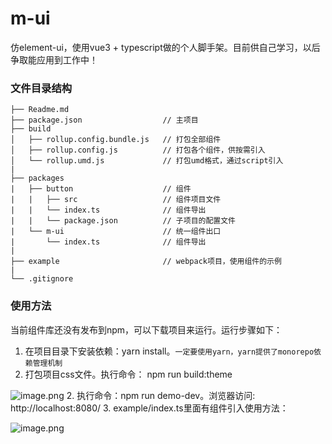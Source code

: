 # m-ui
仿element-ui，使用vue3 + typescript做的个人脚手架。目前供自己学习，以后争取能应用到工作中！

### 文件目录结构

```
├── Readme.md                   
├── package.json                  // 主项目
├── build                      
│   ├── rollup.config.bundle.js   // 打包全部组件
│   ├── rollup.config.js          // 打包各个组件，供按需引入
│   └── rollup.umd.js             // 打包umd格式，通过script引入
|
├── packages                      
|   ├── button                    // 组件
|   |   ├── src                   // 组件项目文件
|   |   └── index.ts              // 组件导出
|   |   └── package.json          // 子项目的配置文件
|   └── m-ui                      // 统一组件出口
|       └── index.ts              // 组件导出
|
├── example                       // webpack项目，使用组件的示例
|
└── .gitignore                  
```
### 使用方法
当前组件库还没有发布到npm，可以下载项目来运行。运行步骤如下：
1. 在项目目录下安装依赖：yarn install。```一定要使用yarn，yarn提供了monorepo依赖管理机制```
2. 打包项目css文件。执行命令： npm run build:theme

![image.png](https://p3-juejin.byteimg.com/tos-cn-i-k3u1fbpfcp/2f9e8fa129224907b76c647ca1e6385f~tplv-k3u1fbpfcp-watermark.image?)
2. 执行命令：npm run demo-dev。浏览器访问: http://localhost:8080/
3. example/index.ts里面有组件引入使用方法：

![image.png](https://p3-juejin.byteimg.com/tos-cn-i-k3u1fbpfcp/a946f085d6af43edb7bd1aacac13bfba~tplv-k3u1fbpfcp-watermark.image?)
